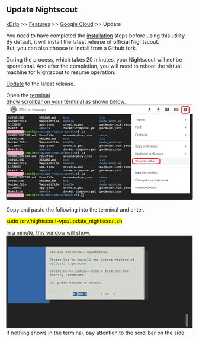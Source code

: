## Update Nightscout
[xDrip](../../README.md) >> [Features](../Features_page.md) >> [Google Cloud](./GoogleCloud.md) >> Update  
  
You need to have completed the [installation](./GoogleCloud.md) steps before using this utility.  
By default, it will install the latest release of official Nightscout.  
But, you can also choose to install from a Github fork.  
  
During the process, which takes 20 minutes, your Nightscout will not be operational.  And after the completion, you will need to reboot the virtual machine for Nightscout to resume operation.  
  
[Update](./NS_SyncExecutables.md) to the latest release.  
  
Open the [terminal](./Terminal.md)  
Show scrollbar on your terminal as shown below.    
![](./images/Scroll.png)  
  
Copy and paste the following into the terminal and enter.  
  
<mark>sudo /srv/nightscout-vps/update_nightscout.sh</mark>  
  
In a minute, this window will show.  
![](./images/Dialog1.png)  
If nothing shows in the terminal, pay attention to the scrollbar on the side.  
